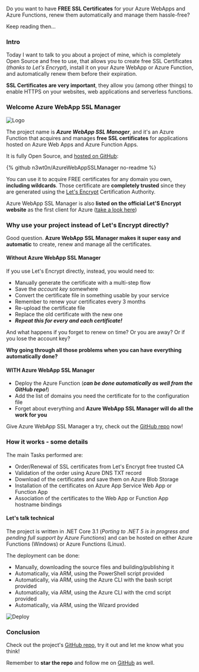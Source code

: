 Do you want to have __FREE SSL Certificates__ for your Azure WebApps and Azure Functions, renew them automatically and manage them hassle-free?

Keep reading then...

### Intro

Today I want to talk to you about a project of mine, which is completely Open Source and free to use, that allows you to create free SSL Certificates (_thanks to Let's Encrypt_), install it on your Azure WebApp or Azure Function, and automatically renew them before their expiration.

__SSL Certificates are very important__, they allow you (among other things) to enable HTTPS on your websites, web applications and serverless functions.

### Welcome Azure WebApp SSL Manager

![Logo](https://dev-to-uploads.s3.amazonaws.com/i/s801j2bu5zit5sqj6j3l.png)

The project name is ___Azure WebApp SSL Manager___, and it's an Azure Function that acquires and manages __free SSL certificates__ for applications hosted on Azure Web Apps and Azure Function Apps.

It is fully Open Source, and [hosted on GitHub](https://github.com/n3wt0n/AzureWebAppSSLManager):

{% github n3wt0n/AzureWebAppSSLManager no-readme %}

You can use it to acquire FREE certificates for any domain you own, __including wildcards__. Those certificate are __completely trusted__ since they are generated using the [Let's Encrypt](https://letsencrypt.org/) Certification Authority.

Azure WebApp SSL Manager is also __listed on the official Let'S Encrypt website__ as the first client for Azure ([take a look here](https://letsencrypt.org/docs/client-options/#clients-microsoft-azure))

### Why use your project instead of Let's Encrypt directly?

Good question. __Azure WebApp SSL Manager makes it super easy and automatic__ to create, renew and manage all the certificates.

#### Without Azure WebApp SSL Manager

If you use Let's Encrypt directly, instead, you would need to:

- Manually generate the certificate with a multi-step flow
- Save the _account key_ somewhere
- Convert the certificate file in something usable by your service
- Remember to renew your certificates every 3 months
- Re-upload the certificate file
- Replace the old certificate with the new one
- ___Repeat this for every and each certificate!___

And what happens if you forget to renew on time? Or you are away? Or if you lose the account key?

__Why going through all those problems when you can have everything automatically done?__

#### WITH Azure WebApp SSL Manager

- Deploy the Azure Function (___can be done automatically as well from the GitHub repo!___)
- Add the list of domains you need the certificate for to the configuration file
- Forget about everything and __Azure WebApp SSL Manager will do all the work for you__

Give Azure WebApp SSL Manager a try, check out the [GitHub repo](https://github.com/n3wt0n/AzureWebAppSSLManager) now! 

### How it works - some details

The main Tasks performed are:

- Order/Renewal of SSL certificates from Let's Encrypt free trusted CA
- Validation of the order using Azure DNS TXT record
- Download of the certificates and save them on Azure Blob Storage
- Installation of the certificates on Azure App Service Web App or Function App
- Association of the certificates to the Web App or Function App hostname bindings

#### Let's talk technical

The project is written in .NET Core 3.1 (_Porting to .NET 5 is in progress and pending full support by Azure Functions_) and can be hosted on either Azure Functions (Windows) or Azure Functions (Linux).

The deployment can be done:

- Manually, downloading the source files and building/publishing it
- Automatically, via ARM, using the PowerShell script provided
- Automatically, via ARM, using the Azure CLI with the bash script provided
- Automatically, via ARM, using the Azure CLI with the cmd script provided
- Automatically, via ARM, using the Wizard provided

![Deploy](https://dev-to-uploads.s3.amazonaws.com/i/dpulo7bndn3xh2ay865m.png)

### Conclusion

Check out the project's [GitHub repo](https://github.com/n3wt0n/AzureWebAppSSLManager), try it out and let me know what you think!

Remember to __star the repo__ and follow me on [GitHub](https://github.com/n3wt0n) as well.
